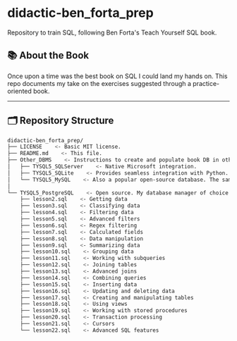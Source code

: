 # didactic-ben_forta_prep
Repository to train SQL, following Ben Forta's Teach Yourself SQL book.

## 📚 About the Book

Once upon a time was the best book on SQL I could land my hands on.
This repo documents my take on the exercises suggested through a practice-oriented book.

---

## 🗂️ Repository Structure

```bash
didactic-ben_forta_prep/
├── LICENSE    <- Basic MIT license.
├── README.md    <- This file.
├── Other_DBMS    <- Instructions to create and populate book DB in other major DBMS, downloadable in forta.com/books/0135182794/
│   ├── TYSQL5_SQLServer    <- Native Microsoft integration.
│   ├── TYSQL5_SQLite    <- Provides seamless integration with Python.
│   └── TYSQL5_MySQL    <- Also a popular open-source database. The same creators later made MariaDB.
│
└── TYSQL5_PostgreSQL    <- Open source. My database manager of choice. I used PGAdmin as the main development interface.
    ├── lesson2.sql    <- Getting data
    ├── lesson3.sql    <- Classifying data
    ├── lesson4.sql    <- Filtering data
    ├── lesson5.sql    <- Advanced filters
    ├── lesson6.sql    <- Regex filtering
    ├── lesson7.sql    <- Calculated fields
    ├── lesson8.sql    <- Data manipulation
    ├── lesson9.sql    <- Summarizing data
    ├── lesson10.sql    <- Grouping data
    ├── lesson11.sql    <- Working with subqueries
    ├── lesson12.sql    <- Joining tables
    ├── lesson13.sql    <- Advanced joins
    ├── lesson14.sql    <- Combining queries
    ├── lesson15.sql    <- Inserting data
    ├── lesson16.sql    <- Updating and deleting data
    ├── lesson17.sql    <- Creating and manipulating tables
    ├── lesson18.sql    <- Using views
    ├── lesson19.sql    <- Working with stored procedures
    ├── lesson20.sql    <- Transaction processing
    ├── lesson21.sql    <- Cursors
    └── lesson22.sql    <- Advanced SQL features
